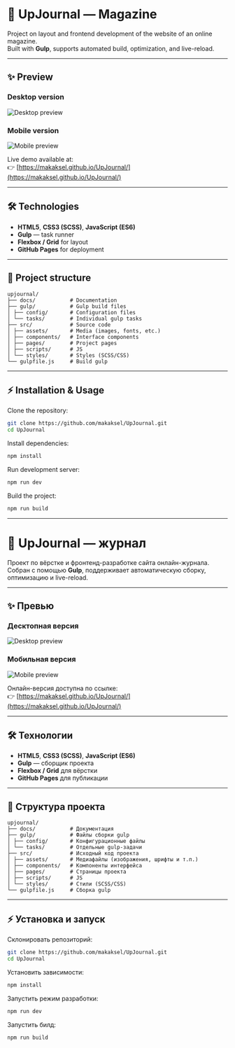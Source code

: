 # 📰 UpJournal — Magazine

Project on layout and frontend development of the website of an online magazine.  
Built with **Gulp**, supports automated build, optimization, and live-reload.

---

## ✨ Preview

### Desktop version
![Desktop preview](screenshot-desktop.png)

### Mobile version
![Mobile preview](screenshot-mobile.png)

Live demo available at:  
👉 [https://makaksel.github.io/UpJournal/](https://makaksel.github.io/UpJournal/)

---

## 🛠 Technologies
- **HTML5**, **CSS3 (SCSS)**, **JavaScript (ES6)**
- **Gulp** — task runner
- **Flexbox / Grid** for layout
- **GitHub Pages** for deployment

---
## 📂 Project structure
```
upjournal/
├── docs/           # Documentation
├── gulp/           # Gulp build files
│ ├── config/       # Configuration files
│ └── tasks/        # Individual gulp tasks
├── src/            # Source code
│ ├── assets/       # Media (images, fonts, etc.)
│ ├── components/   # Interface components
│ ├── pages/        # Project pages
│ ├── scripts/      # JS
│ └── styles/       # Styles (SCSS/CSS)
└── gulpfile.js     # Build gulp

```
---

## ⚡ Installation & Usage
Clone the repository:
```bash
git clone https://github.com/makaksel/UpJournal.git
cd UpJournal
```

Install dependencies:
```bash
npm install
```

Run development server:
```bash
npm run dev
```

Build the project:
```bash
npm run build
```

***


# 📰 UpJournal — журнал

Проект по вёрстке и фронтенд-разработке сайта онлайн-журнала.  
Собран с помощью **Gulp**, поддерживает автоматическую сборку, оптимизацию и live-reload.

---

## ✨ Превью

### Десктопная версия
![Desktop preview](screenshot-desktop.png)

### Мобильная версия
![Mobile preview](screenshot-mobile.png)

Онлайн-версия доступна по ссылке:  
👉 [https://makaksel.github.io/UpJournal/](https://makaksel.github.io/UpJournal/)

---

## 🛠 Технологии
- **HTML5**, **CSS3 (SCSS)**, **JavaScript (ES6)**
- **Gulp** — сборщик проекта
- **Flexbox / Grid** для вёрстки
- **GitHub Pages** для публикации

---

## 📂 Структура проекта
```
upjournal/
├── docs/           # Документация
├── gulp/           # Файлы сборки gulp
│ ├── config/       # Конфигурационные файлы
│ └── tasks/        # Отдельные gulp-задачи
├── src/            # Исходный код проекта
│ ├── assets/       # Медиафайлы (изображения, шрифты и т.п.)
│ ├── components/   # Компоненты интерфейса
│ ├── pages/        # Страницы проекта
│ ├── scripts/      # JS
│ └── styles/       # Стили (SCSS/CSS)
└── gulpfile.js     # Сборка gulp

```
---

## ⚡ Установка и запуск
Склонировать репозиторий:
```bash
git clone https://github.com/makaksel/UpJournal.git
cd UpJournal
```

Установить зависимости:
```bash
npm install
```

Запустить режим разработки:
```bash
npm run dev
```

Запустить билд:
```bash
npm run build
```